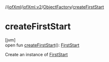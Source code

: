 //[iofXml](../../../index.md)/[iofXml.v2](../index.md)/[ObjectFactory](index.md)/[createFirstStart](create-first-start.md)

# createFirstStart

[jvm]\
open fun [createFirstStart](create-first-start.md)(): [FirstStart](../-first-start/index.md)

Create an instance of [FirstStart](../-first-start/index.md)
